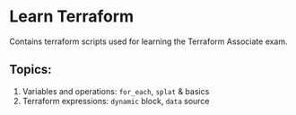 # Learn Terraform
Contains terraform scripts used for learning the Terraform Associate exam.

## Topics:

1. Variables and operations: `for_each`, `splat` & basics
2. Terraform expressions: `dynamic` block, `data` source